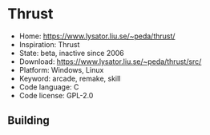 # Thrust

- Home: https://www.lysator.liu.se/~peda/thrust/
- Inspiration: Thrust
- State: beta, inactive since 2006
- Download: https://www.lysator.liu.se/~peda/thrust/src/
- Platform: Windows, Linux
- Keyword: arcade, remake, skill
- Code language: C
- Code license: GPL-2.0

## Building
